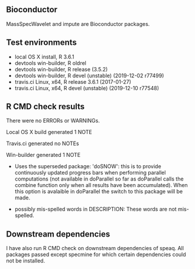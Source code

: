 Bioconductor
------------

MassSpecWavelet and impute are Bioconductor packages.

Test environments
-----------------

-   local OS X install, R 3.6.1
-   devtools win-builder, R oldrel
-   devtools win-builder, R release (3.5.2)
-   devtools win-builder, R devel (unstable) (2019-12-02 r77499)
-   travis.ci Linux, x64, R release 3.6.1 (2017-01-27)
-   travis.ci Linux, x64, R devel (unstable) (2019-12-10 r77548)

R CMD check results
-------------------

There were no ERRORs or WARNINGs.

Local OS X build generated 1 NOTE

Travis.ci generated no NOTEs

Win-builder generated 1 NOTE

-   Uses the superseded package: 'doSNOW': this is to provide
    continuously updated progress bars when performing parallel
    computations (not available in doParallel so far as doParallel calls
    the combine function only when all results have been accumulated).
    When this option is avalaible in doParallel the switch to this
    package will be made.

-   possibly mis-spelled words in DESCRIPTION: These words are
    not mis-spelled.

Downstream dependencies
-----------------------

I have also run R CMD check on downstream dependencies of speaq. All
packages passed except specmine for which certain dependencies could not
be installed.
